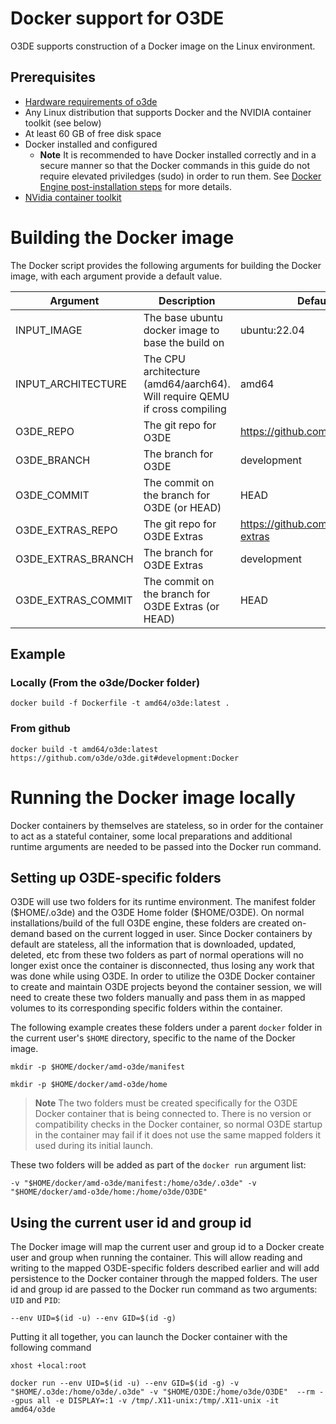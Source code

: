 # Docker support for O3DE

O3DE supports construction of a Docker image on the Linux environment.

## Prerequisites

* [Hardware requirements of o3de](https://www.o3de.org/docs/welcome-guide/requirements/)
* Any Linux distribution that supports Docker and the NVIDIA container toolkit (see below)
* At least 60 GB of free disk space
* Docker installed and configured
  * **Note** It is recommended to have Docker installed correctly and in a secure manner so that the Docker commands in this guide do not require elevated priviledges (sudo) in order to run them. See [Docker Engine post-installation steps](https://docs.docker.com/engine/install/linux-postinstall/) for more details.
* [NVidia container toolkit](https://docs.nvidia.com/datacenter/cloud-native/container-toolkit/install-guide.html#docker)

# Building the Docker image
The Docker script provides the following arguments for building the Docker image, with each argument provide a default value.

| Argument                | Description                                                                | Default
|-------------------------|----------------------------------------------------------------------------|-------------
| INPUT_IMAGE             | The base ubuntu docker image to base the build on                          | ubuntu:22.04
| INPUT_ARCHITECTURE      | The CPU architecture (amd64/aarch64). Will require QEMU if cross compiling | amd64
| O3DE_REPO               | The git repo for O3DE                                                      | https://github.com/o3de/o3de
| O3DE_BRANCH             | The branch for O3DE                                                        | development
| O3DE_COMMIT             | The commit on the branch for O3DE (or HEAD)                                | HEAD
| O3DE_EXTRAS_REPO        | The git repo for O3DE Extras                                               | https://github.com/o3de/o3de-extras
| O3DE_EXTRAS_BRANCH      | The branch for O3DE Extras                                                 | development
| O3DE_EXTRAS_COMMIT      | The commit on the branch for O3DE Extras (or HEAD)                         | HEAD

## Example

### Locally (From the o3de/Docker folder)

```
docker build -f Dockerfile -t amd64/o3de:latest .
```

### From github
```
docker build -t amd64/o3de:latest https://github.com/o3de/o3de.git#development:Docker
```


# Running the Docker image locally
Docker containers by themselves are stateless, so in order for the container to act as a stateful container, some local preparations and additional runtime arguments are needed to be passed into the Docker run command.

## Setting up O3DE-specific folders
O3DE will use two folders for its runtime environment. The manifest folder (\$HOME/.o3de) and the O3DE Home folder (\$HOME/O3DE). On normal installations/build of the full O3DE engine, these folders are created on-demand based on the current logged in user. Since Docker containers by default are stateless, all the information that is downloaded, updated, deleted, etc from these two folders as part of normal operations will no longer exist once the container is disconnected, thus losing any work that was done while using O3DE. In order to utilize the O3DE Docker container to create and maintain O3DE projects beyond the container session, we will need to create these two folders manually and pass them in as mapped volumes to its corresponding specific folders within the container. 

The following example creates these folders under a parent `docker` folder in the current user's `$HOME` directory, specific to the name of the Docker image.

```
mkdir -p $HOME/docker/amd-o3de/manifest

mkdir -p $HOME/docker/amd-o3de/home
```

>**Note** The two folders must be created specifically for the O3DE Docker container that is being connected to. There is no version or compatibility checks in the Docker container, so normal O3DE startup in the container may fail if it does not use the same mapped folders it used during its initial launch.

These two folders will be added as part of the `docker run` argument list:

```
-v "$HOME/docker/amd-o3de/manifest:/home/o3de/.o3de" -v "$HOME/docker/amd-o3de/home:/home/o3de/O3DE"
```

## Using the current user id and group id
The Docker image will map the current user and group id to a Docker create user and group when running the container. This will allow reading and writing to the mapped O3DE-specific folders described earlier and will add persistence to the Docker container through the mapped folders. The user id and group id are passed to the Docker run command as two arguments: `UID` and `PID`:

```
--env UID=$(id -u) --env GID=$(id -g)
```


Putting it all together, you can launch the Docker container with the following command

```
xhost +local:root

docker run --env UID=$(id -u) --env GID=$(id -g) -v "$HOME/.o3de:/home/o3de/.o3de" -v "$HOME/O3DE:/home/o3de/O3DE"  --rm --gpus all -e DISPLAY=:1 -v /tmp/.X11-unix:/tmp/.X11-unix -it amd64/o3de
```

